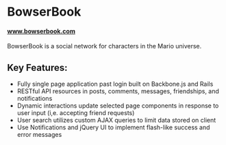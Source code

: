 # BowserBook

#### www.bowserbook.com

BowserBook is a social network for characters in the Mario universe. 

## Key Features: 
  - Fully single page application past login built on Backbone.js and Rails
  - RESTful API resources in posts, comments, messages, friendships, and notifications
  - Dynamic interactions update selected page components in response to user input (i,e. accepting friend requests)
  - User search utilizes custom AJAX queries to limit data stored on client
  - Use Notifications and jQuery UI to implement flash-like success and error messages
